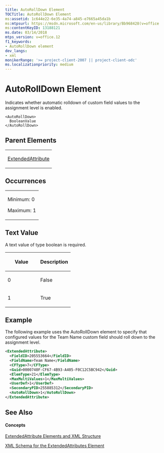 ```yaml
---
title: AutoRollDown Element
TOCTitle: AutoRollDown Element
ms:assetid: 1c644e22-6e35-4a74-a845-e7665a45da1b
ms:mtpsurl: https://msdn.microsoft.com/en-us/library/Bb968428(v=office.12)
ms:contentKeyID: 13188121
ms.date: 03/14/2018
mtps_version: v=office.12
f1_keywords:
- AutoRollDown element
dev_langs:
- xml
monikerRange: '>= project-client-2007 || project-client-odc'
ms.localizationpriority: medium
---
```


# AutoRollDown Element




Indicates whether automatic rolldown of custom field values to the assignment level is enabled.

    <AutoRollDown>
      BooleanValue
    </AutoRollDown>

## Parent Elements

<table>
<colgroup>
<col style="width: 100%" />
</colgroup>
<tbody>
<tr class="odd">
<td><p><a href="extendedattribute-element.md">ExtendedAttribute</a></p></td>
</tr>
</tbody>
</table>

## Occurrences

<table>
<colgroup>
<col style="width: 100%" />
</colgroup>
<tbody>
<tr class="odd">
<td><p>Minimum: 0</p>
<p>Maximum: 1</p></td>
</tr>
</tbody>
</table>

## Text Value

A text value of type boolean is required.

<table>
<colgroup>
<col style="width: 50%" />
<col style="width: 50%" />
</colgroup>
<thead>
<tr class="header">
<th><p>Value</p></th>
<th><p>Description</p></th>
</tr>
</thead>
<tbody>
<tr class="odd">
<td><p>0</p></td>
<td><p>False</p></td>
</tr>
<tr class="even">
<td><p>1</p></td>
<td><p>True</p></td>
</tr>
</tbody>
</table>

## Example

The following example uses the AutoRollDown element to specify that configured values for the Team Name custom field should roll down to the assignment level.

``` xml
<ExtendedAttribute>
  <FieldID>205553664</FieldID>
  <FieldName>Team Name</FieldName>
  <CFType>7</CFType>
  <Guid>0000740F-CF67-4B93-A405-F0C12C5BC942</Guid>
  <ElemType>21</ElemType>
  <MaxMultiValues>1</MaxMultiValues>
  <UserDef>1</UserDef>
  <SecondaryPID>255885312</SecondaryPID>
  <AutoRollDown>1</AutoRollDown>
</ExtendedAttribute>
```

## See Also

#### Concepts

[ExtendedAttribute Elements and XML Structure](extendedattribute-elements-and-xml-structure.md)

[XML Schema for the ExtendedAttributes Element](xml-schema-for-the-extendedattributes-element.md)

